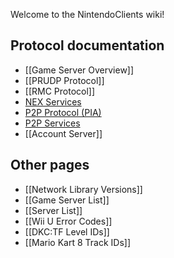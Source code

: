 Welcome to the NintendoClients wiki!
## Protocol documentation
* [[Game Server Overview]]
* [[PRUDP Protocol]]
* [[RMC Protocol]]
* [NEX Services](NEX-Protocols)
* [P2P Protocol (PIA)](PIA-Protocol)
* [P2P Services](PIA-Protocols)
* [[Account Server]]

## Other pages
* [[Network Library Versions]]
* [[Game Server List]]
* [[Server List]]
* [[Wii U Error Codes]]
* [[DKC:TF Level IDs]]
* [[Mario Kart 8 Track IDs]]